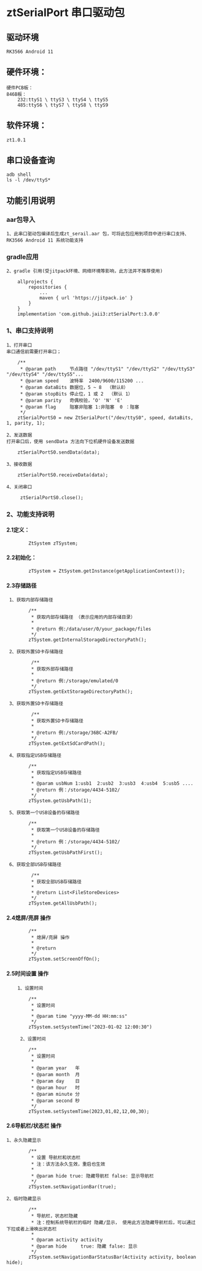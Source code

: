 ﻿# ztSerialPort 串口驱动包

## 驱动环境

    RK3566 Android 11

## 硬件环境：

    硬件PCB板：
    846B板：  
        232:ttyS1 \ ttyS3 \ ttyS4 \ ttyS5  
        485:ttyS6 \ ttyS7 \ ttyS8 \ ttyS9

## 软件环境：

    zt1.0.1

## 串口设备查询

    adb shell  
    ls -l /dev/ttyS*

## 功能引用说明

### aar包导入

    1、此串口驱动包编译后生成zt_serail.aar 包，可将此包应用到项目中进行串口支持、RK3566 Android 11 系统功能支持

### gradle应用

    2、gradle 引用(受jitpack环境、网络环境等影响，此方法并不推荐使用)

````
    allprojects {
		repositories {
			...
			maven { url 'https://jitpack.io' }
		}
	}
    implementation 'com.github.jaii3:ztSerialPort:3.0.0'
````

### 1、串口支持说明

    1、打开串口
    串口通信前需要打开串口；

````
    /**
     * @param path     节点路径 "/dev/ttyS1" "/dev/ttyS2" "/dev/ttyS3" "/dev/ttyS4" "/dev/ttyS5"...
     * @param speed    波特率  2400/9600/115200 ...
     * @param dataBits 数据位，5 ~ 8  （默认8）
     * @param stopBits 停止位，1 或 2  （默认 1）
     * @param parity   奇偶校验，‘O' 'N' 'E'
     * @param flag     阻塞非阻塞 1:非阻塞  0 ：阻塞
     */
    ztSerialPortS0 = new ZtSerialPort("/dev/ttyS0", speed, dataBits, 1, parity, 1);
````

    2、发送数据
    打开串口后，使用 sendData 方法向下位机硬件设备发送数据

````
    ztSerialPortS0.sendData(data);
````

    3、接收数据

````
    ztSerialPortS0.receiveData(data);
````

    4、关闭串口

````
     ztSerialPortS0.close();
````

### 2、功能支持说明

#### 2.1定义：

````
        ZtSystem zTSystem;
````

#### 2.2初始化：

````
        zTSystem = ZtSystem.getInstance(getApplicationContext());
````

#### 2.3存储路径

     1、获取内部存储路径

````
        /**
         * 获取内部存储路径 （表示应用的内部存储目录）
         *
         * @return 例:/data/user/0/your_package/files
         */
        zTSystem.getInternalStorageDirectoryPath();
````

     2、获取外置SD卡存储路径 

````
         /**
         * 获取外部存储路径
         *
         * @return 例:/storage/emulated/0
         */
        zTSystem.getExtStorageDirectoryPath();
````

     3、获取外置SD卡存储路径

````
         /**
         * 获取外置SD卡存储路径
         *
         * @return 例:/storage/36BC-A2FB/
         */
        zTSystem.getExtSdCardPath();
````

     4、获取指定USB存储路径

````
        /**
         * 获取指定USB存储路径
         *
         * @param usbNum 1:usb1  2:usb2  3:usb3  4:usb4  5:usb5 ....
         * @return 例：/storage/4434-5102/
         */
        zTSystem.getUsbPath(1);
````

     5、获取第一个USB设备的存储路径

````
        /**
         * 获取第一个USB设备的存储路径
         *
         * @return 例：/storage/4434-5102/
         */
        zTSystem.getUsbPathFirst();
````

     6、获取全部USB存储路径

````
         /**
         * 获取全部USB存储路径
         *
         * @return List<FileStoreDevices>
         */
        zTSystem.getAllUsbPath();
````

#### 2.4熄屏/亮屏 操作

````
        /**
         * 熄屏/亮屏 操作
         *
         * @return
         */
        zTSystem.setScreenOffOn();
````

#### 2.5时间设置 操作

        1、设置时间

````
        /**
         * 设置时间
         *
         * @param time "yyyy-MM-dd HH:mm:ss"
         */
        zTSystem.setSystemTime("2023-01-02 12:00:30")
````

         2、设置时间

````
        /**
         * 设置时间
         *
         * @param year   年
         * @param month  月
         * @param day    日
         * @param hour   时
         * @param minute 分
         * @param second 秒
         */
        zTSystem.setSystemTime(2023,01,02,12,00,30);
````

#### 2.6导航栏/状态栏 操作

    1、永久隐藏显示

````
        /**
         * 设置 导航栏和状态栏
         * 注：该方法永久生效，重启也生效
         *
         * @param hide true: 隐藏导航栏 false: 显示导航栏
         */
        zTSystem.setNavigationBar(true);
````

    2、临时隐藏显示

````
        /**
         * 导航栏，状态栏隐藏
         * 注：控制系统导航栏的临时 隐藏/显示， 使用此方法隐藏导航栏后，可以通过下拉或者上滑唤出状态栏
         *
         * @param activity activity
         * @param hide     true: 隐藏 false: 显示
         */
        zTSystem.setNavigationBarStatusBar(Activity activity, boolean hide);
````


